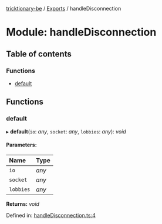 [tricktionary-be](../README.md) / [Exports](../modules.md) / handleDisconnection

# Module: handleDisconnection

## Table of contents

### Functions

- [default](handledisconnection.md#default)

## Functions

### default

▸ **default**(`io`: *any*, `socket`: *any*, `lobbies`: *any*): *void*

#### Parameters:

Name | Type |
:------ | :------ |
`io` | *any* |
`socket` | *any* |
`lobbies` | *any* |

**Returns:** *void*

Defined in: [handleDisconnection.ts:4](https://github.com/story-squad/tricktionary-be/blob/3ae53d8/src/sockets/handleDisconnection.ts#L4)
